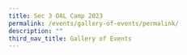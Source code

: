 ```yaml
---
title: Sec 3 OAL Camp 2023
permalink: /events/gallery-of-events/permalink/
description: ""
third_nav_title: Gallery of Events
---
```

